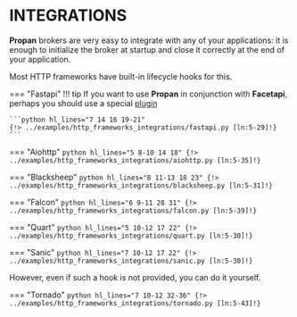 # INTEGRATIONS

**Propan** brokers are very easy to integrate with any of your applications:
it is enough to initialize the broker at startup and close it correctly at the end of
your application.

Most HTTP frameworks have built-in lifecycle hooks for this.

=== "Fastapi"
    !!! tip
        If you want to use **Propan** in conjunction with **Facetapi**, perhaps you should use a special
        [plugin](../2_fastapi-plugin/)

    ```python hl_lines="7 14 16 19-21"
    {!> ../examples/http_frameworks_integrations/fastapi.py [ln:5-29]!}
    ```

=== "Aiohttp"
    ```python hl_lines="5 8-10 14 18"
    {!> ../examples/http_frameworks_integrations/aiohttp.py [ln:5-35]!}
    ```

=== "Blacksheep"
    ```python hl_lines="8 11-13 18 23"
    {!> ../examples/http_frameworks_integrations/blacksheep.py [ln:5-31]!}
    ```

=== "Falcon"
    ```python hl_lines="6 9-11 28 31"
    {!> ../examples/http_frameworks_integrations/falcon.py [ln:5-39]!}
    ```

=== "Quart"
    ```python hl_lines="5 10-12 17 22"
    {!> ../examples/http_frameworks_integrations/quart.py [ln:5-30]!}
    ```

=== "Sanic"
    ```python hl_lines="7 10-12 17 22"
    {!> ../examples/http_frameworks_integrations/sanic.py [ln:5-30]!}
    ```

However, even if such a hook is not provided, you can do it yourself.

=== "Tornado"
    ```python hl_lines="7 10-12 32-36"
    {!> ../examples/http_frameworks_integrations/tornado.py [ln:5-43]!}
    ```